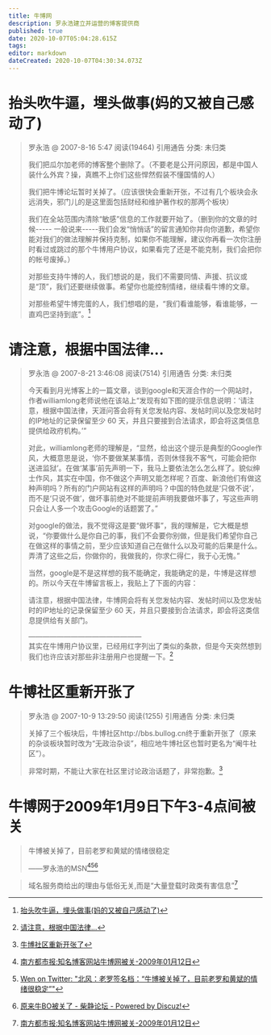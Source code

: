 ```yaml
---
title: 牛博网
description: 罗永浩建立并运营的博客提供商
published: true
date: 2020-10-07T05:04:28.615Z
tags: 
editor: markdown
dateCreated: 2020-10-07T04:30:34.073Z
---
```


# 抬头吹牛逼，埋头做事(妈的又被自己感动了)

> 罗永浩 @ 2007-8-16 5:47 阅读(19464) 引用通告 分类: 未归类
>
> 我们把瓜尔加老师的博客整个删除了。（不要老是公开问原因，都是中国人装什么外宾？操，真瞧不上你们这些悍然假装不懂国情的人）
>
> 我们把牛博论坛暂时关掉了。（应该很快会重新开张，不过有几个板块会永远消失，邪门儿的是这里面包括财经和维护著作权的那两个板块）
>
> 我们在全站范围内清除“敏感”信息的工作就要开始了。（删到你的文章的时候----- 一般说来-----我们会发“悄悄话”的留言通知你并向你道歉，希望你能对我们的做法理解并保持克制，如果你不能理解，建议你再看一次你注册时看过或跳过的那个牛博用户协议，如果看完了还是不能克制，我们会把你的帐号废掉。）
>
> 对那些支持牛博的人，我们想说的是，我们不需要同情、声援、抗议或是“顶”，我们还要继续做事。希望你也能控制情绪，继续看牛博的文章。
>
> 对那些希望牛博完蛋的人，我们想唱的是，“我们看谁能够，看谁能够，一直鸡巴坚持到底”。[^91128]

[^91128]: [抬头吹牛逼，埋头做事(妈的又被自己感动了)](https://web.archive.org/web/20071213195139/http://www.luoyonghao.net/blogs/luoyonghao/archives/91128.aspx)

# 请注意，根据中国法律...

> 罗永浩 @ 2007-8-21 3:46:08 阅读(7514) 引用通告 分类: 未归类
>
> 今天看到月光博客上的一篇文章，谈到google和天涯合作的一个网站时，作者williamlong老师说他在该站上“发现有如下图的提示信息说明：‘请注意，根据中国法律，天涯问答会将有关您发帖内容、发帖时间以及您发帖时的IP地址的记录保留至少 60 天，并且只要接到合法请求，即会将这类信息提供给政府机构。’”
>
> 对此，williamlong老师的理解是，“显然，给出这个提示是典型的Google作风，大概意思是说，‘你不要做某某事情，否则休怪我不客气，可能会把你送进监狱’。在做‘某事’前先声明一下，我马上要依法怎么怎么样了。貌似绅士作风，其实在中国，你不做这个声明又能怎样呢？百度、新浪他们有做这种声明吗？所有的门户网站有这样的声明吗？中国的特色就是‘只做不说’，而不是‘只说不做’，做坏事前绝对不能提前声明我要做坏事了，写这些声明只会让人多一个攻击Google的话题罢了。”
>
> 对google的做法，我不觉得这是要“做坏事”，我的理解是，它大概是想说，“你要做什么是你自己的事，我们不会要你别做，但是我们希望你自己在做这样的事情之前，至少应该知道自己在做什么以及可能的后果是什么。弄清了这些之后，你做你的，我做我的，你求仁得仁，我于心无愧。”
>
> 当然，google是不是这样想的我不能确定，我能确定的是，牛博是这样想的。所以今天在牛博留言板上，我贴上了下面的内容：
>
> 请注意，根据中国法律，牛博网会将有关您发帖内容、发帖时间以及您发帖时的IP地址的记录保留至少 60 天，并且只要接到合法请求，即会将这类信息提供给有关部门。
>
> ————————————————\
> 其实在牛博用户协议里，已经用红字列出了类似的条款，但是今天突然想到我们也许应该对那些非注册用户也提醒一下。[^92760]

[^92760]: [请注意，根据中国法律...](https://web.archive.org/web/20071019050401/http://www.luoyonghao.net:80/blogs/luoyonghao/archives/92760.aspx)


# 牛博社区重新开张了

> 罗永浩 @ 2007-10-9 13:29:50 阅读(1255) 引用通告 分类: 未归类
>
> 关掉了三个板块后，牛博社区http://bbs.bullog.cn终于重新开张了（原来的杂谈板块暂时改为“无政治杂谈”，相应地牛博社区也暂时更名为“阉牛社区”）。
>
> 非常时期，不能让大家在社区里讨论政治话题了，非常抱歉。[^112787]

[^112787]: [牛博社区重新开张了](https://web.archive.org/web/20071014050837/http://www.luoyonghao.net/blogs/luoyonghao/archives/112787.aspx)

# 牛博网于2009年1月9日下午3-4点间被关

> 牛博被关掉了，目前老罗和黄斌的情绪很稳定
>
> ——罗永浩的MSN[^ArticelA24003FM][^CACF5][^2911]


[^CACF5]: [Wen on Twitter: "北风：老罗签名档：“牛博被关掉了，目前老罗和黄斌的情绪很稳定”"](https://archive.is/CACF5 "https://twitter.com/wenyunchao/status/1106375745")

[^2911]: [原来牛BO被关了 - 柴静论坛 - Powered by Discuz!](https://web.archive.org/web/20201007043608/http://www.chaijing.com/forum.php?mod=viewthread&action=printable&tid=2911###)

> 域名服务商给出的理由与低俗无关,而是“大量登载时政类有害信息”[^ArticelA24003FM]

[^ArticelA24003FM]: [南方都市报:知名博客网站牛博网被关-2009年01月12日](https://web.archive.org/web/20090221163554/http://www.nanfangdaily.com.cn/epaper/nfds/content/20090112/ArticelA24003FM.htm)
